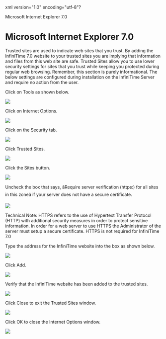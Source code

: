 xml version="1.0" encoding="utf-8"?





Microsoft Internet Explorer 7.0




# Microsoft Internet Explorer 7.0

Trusted sites are used to indicate web sites that you trust. By adding the InfiniTime 7.0 website to your trusted sites you are implying that information and files from this web site are safe. Trusted Sites allow you to use lower security settings for sites that you trust while keeping you protected during regular web browsing. Remember, this section is purely informational. The below settings are configured during installation on the InfiniTime Server and require no action from the user.

Click on Tools as shown below.

![](images_2/ClickonTools.jpg)

Click on Internet Options.

![](images_2/InternetOptions.png)

Click on the Security tab.

![](images_2/SecurityTab.jpg)

Click Trusted Sites.

![](images_2/Trusted_Sites.jpg)

Click the Sites button.

![](images_2/70ClickSites.jpg)

Uncheck the box that says, âRequire server verification (https:) for all sites in this zoneâ if your server does not have a secure certificate.

![](images_2/70uncheckhttps.jpg)

Technical Note: HTTPS refers to the use of Hypertext Transfer Protocol (HTTP) with additional security measures in order to protect sensitive information. In order for a web server to use HTTPS the Administrator of the server must setup a secure certificate. HTTPS is not required for InfiniTime 7.0

Type the address for the InfiniTime website into the box as shown below.

![](images_2/70typeaddressLhost.jpg)

Click Add.

![](images_2/70clickadd.jpg)

Verify that the InfiniTime website has been added to the trusted sites.

![](images_2/70siteadded.jpg)

Click Close to exit the Trusted Sites window.

![](images_2/70closetrustedsites.jpg)

Click OK to close the Internet Options window.

![](images_2/70clickokcloseINETOP.jpg)